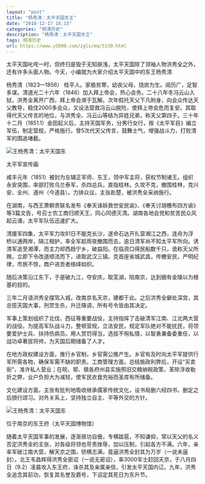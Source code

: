 ```yaml
---
layout: "post"
title: "杨秀清：太平天国东王"
date: "2018-12-17 16:15"
categories: "明清历史"
description: "杨秀清：太平天国东王"
tags: 明清历史
url: https://www.y5000.com/zgls/mq/5130.html
---
```






太平天国叱咤一时，但终归是毁于无知肤浅，太平天国除了领袖人物洪秀全之外，还有许多头面人物。今天，小编就为大家介绍太平天国中的东王杨秀清

杨秀清（1823—1856）
桂平人。家极贫寒，幼丧父母，烧炭为生。阅历广，足智多谋。清道光二十六年（1846）加入拜上帝会，热心会务。二十八年冬冯云山入狱，洪秀全离开广西，拜上帝会濒于瓦解。次年假托天父下凡附身，向会众传达天父教导，稳住2000多会众，又设法营救冯云山脱险，使拜上帝会危而复安。其取得代天父传言的地位，与洪秀全、冯云山等结为异姓兄弟，称天父第四子。三十年十二月（1851.1）金田起义后，主持天国军务，分男行女行，按《太平军目》编立军伍，制定营规，严格施行。曾5次代天父传言，鼓舞士气，增强战斗力，打败清军的围追堵截。

![王杨秀清：太平天国东](/uploads/allimg/161114/6-161114134K5931.JPG)

太平军宣传画

咸丰元年（1851）被封为左辅正军师、东王，领中军主将，获权节制诸王。组织永安突围，率部打败乌兰泰军，杀四总兵，直指桂林。久攻不克，撤围桂林，克兴安、全州、道州（今道县）。力排众议，主张赴楚，被洪秀全采纳施行。

在湖南，与西王萧朝贵联名发布《奉天诛妖救世安民谕》、《奉天讨胡檄布四方谕》等3篇文告，号召士农工商归顺天王，同心同德灭清。湖南各地会党和贫苦民众风起云涌，太平军队伍迅速扩大。

清援军四集，太平军力攻81日不能克长沙，遂命石达开扎营湘江之西，连舟为浮桥以通两岸，隔江相护，率全军趁雨夜撤围而去，逾日清军尚不知太平军所向。诱清军追至湘潭，而主力却西趋宁乡，破益阳。在临资口得民船数千只，诡称天父所赐，立即下令改道顺流而下，进取武汉三镇。克首座省城武昌，传檄安民，严明纪律，市旅不惊，商户进贡者络绎如织。

随后决策沿江东下，于是破九江，夺安庆，取芜湖，陷南京，达到据有金陵以为根基的目的。

三年二月请洪秀全摆驾入城，改南京名天京，建都于此。之后洪秀全僻处深宫，其总揽天国大事，刑赏生杀，升迁降调，所有号令皆由其决定。

军事上策划组织了北伐、西征等重要战役，主持指挥了击破清军江南、江北两大营的战役。为提高军队战斗力，整顿营规，立法安民，规定军队绝对不能扰民，将领要爱护士兵、扶持伤病员。用人赏罚得当，选拔不徇私情，以智勇兼备委重任，以战功卓著拔将帅，为天国后期储备了人才。

在地方政权建设方面，推行乡官制，乡官需公推产生。乡官有及时向太平军提供行军所需各物，确保军需不缺的职责。工商管理方面，总结施政利弊后，开设“买卖街”，准许私人营业；在皖、鄂、赣各府州县实施照旧交粮纳税政策，革除浮收勒折之弊，业户负担大为减轻，使军民衣食充裕而圣库有所储备。

文化建设方面，主张有批判地吸收继承儒家传统文化，设书局删六经四书，删定之后颁行颂习。对外关系上，坚持独立自主、平等外交的方针。

![王杨秀清：太平天国东](/uploads/allimg/161114/6-161114134929D4.JPG)

位于南京的东王府（太平天国博物馆）

随着太平天国军事的发展，逐渐居功自傲，专横跋扈，不知谦抑，常以天父的名义否定洪秀全的主张，对各级将领也苛责挫辱，加以压制，引起各方不满。六年，亲率军破江南大营，解天京之围，骄横志满，竟逼洪秀全封其为万岁（一说未逼封）。北王韦昌辉得洪秀全密诏（一说无密诏），率3000军士赶回天京，于八月四日（9.2）凌晨攻入东王府，诛杀其及亲属亲信，引发太平天国内讧。九年，洪秀全追念其前功，恢复其名誉及爵号，下诏定其死日为东升节。
